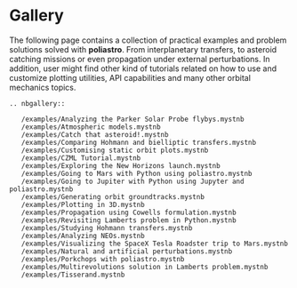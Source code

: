 # Gallery


The following page contains a collection of practical examples and problem
solutions solved with **poliastro**. From interplanetary transfers, to asteroid
catching missions or even propagation under external perturbations. In addition,
user might find other kind of tutorials related on how to use and customize
plotting utilities, API capabilities and many other orbital mechanics topics.

```{eval-rst}
.. nbgallery::

   /examples/Analyzing the Parker Solar Probe flybys.mystnb
   /examples/Atmospheric models.mystnb
   /examples/Catch that asteroid!.mystnb
   /examples/Comparing Hohmann and bielliptic transfers.mystnb
   /examples/Customising static orbit plots.mystnb
   /examples/CZML Tutorial.mystnb
   /examples/Exploring the New Horizons launch.mystnb
   /examples/Going to Mars with Python using poliastro.mystnb
   /examples/Going to Jupiter with Python using Jupyter and poliastro.mystnb
   /examples/Generating orbit groundtracks.mystnb
   /examples/Plotting in 3D.mystnb
   /examples/Propagation using Cowells formulation.mystnb
   /examples/Revisiting Lamberts problem in Python.mystnb
   /examples/Studying Hohmann transfers.mystnb
   /examples/Analyzing NEOs.mystnb
   /examples/Visualizing the SpaceX Tesla Roadster trip to Mars.mystnb
   /examples/Natural and artificial perturbations.mystnb
   /examples/Porkchops with poliastro.mystnb
   /examples/Multirevolutions solution in Lamberts problem.mystnb
   /examples/Tisserand.mystnb
   
```
